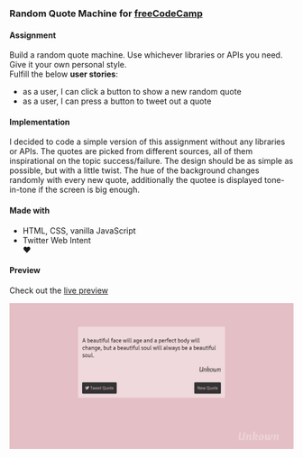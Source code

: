 ### Random Quote Machine for [freeCodeCamp](https://www.freecodecamp.org/challenges/build-a-random-quote-machine)

#### Assignment
Build a random quote machine. Use whichever libraries or APIs you need. Give it your own personal style.  
Fulfill the below **user stories**:
- as a user, I can click a button to show a new random quote  
- as a user, I can press a button to tweet out a quote

#### Implementation
I decided to code a simple version of this assignment without any libraries or APIs. The quotes are picked from different sources, all of them inspirational on the topic success/failure. The design should be as simple as possible, but with a little twist. The hue of the background changes randomly with every new quote, additionally the quotee is displayed tone-in-tone if the screen is big enough.

#### Made with
- HTML, CSS, vanilla JavaScript  
- Twitter Web Intent  
♥

#### Preview

Check out the [live preview](https://miffili.github.io/freeCodeCamp/randomquotemachine)

![Screenshot of the Random Quote Machine for freeCodeCamp](https://raw.githubusercontent.com/Miffili/freeCodeCamp/90dec156baab70a3cd3c485d3e764e24c2a2207f/FED-randomquotemachine/preview/Random%20Quote%20Machine.png "Screenshot of the Random Quote Machine for freeCodeCamp")
